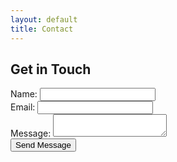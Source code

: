 ```yaml
---
layout: default
title: Contact
---
```


<section class="contact">
    <div class="contact-content">
        <h2>Get in Touch</h2>
        <form class="contact-form">
            <div class="form-group">
                <label for="name">Name:</label>
                <input type="text" id="name" name="name" required>
            </div>
            <div class="form-group">
                <label for="email">Email:</label>
                <input type="email" id="email" name="email" required>
            </div>
            <div class="form-group">
                <label for="message">Message:</label>
                <textarea id="message" name="message" required></textarea>
            </div>
            <button type="submit" class="cta-button">Send Message</button>
        </form>
    </div>
</section>
